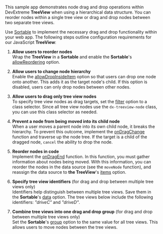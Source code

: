 This sample app demonstrates node drag and drop operations within DevExtreme **TreeView** when using a hierarchical data structure. You can reorder nodes within a single tree view or drag and drop nodes between two separate tree views.

Use [Sortable][0] to implement the necessary drag and drop functionality within your web app. The following steps outline configuration requirements for our JavaScript **TreeView**:

1. **Allow users to reorder nodes**     
Wrap the **TreeView** in a **Sortable** and enable the **Sortable**'s [allowReordering][1] option.

1. **Allow users to change node hierarchy**           
Enable the [allowDropInsideItem][2] option so that users can drop one node onto another. This adds it as the target node's child. If this option is disabled, users can only drop nodes between other nodes.

1. **Allow users to drag only tree view nodes**        
To specify tree view nodes as drag targets, set the [filter][3] option to a class selector. Since all tree view nodes use the `dx-treeview-node` class, you can use this class selector as needed. 

1. **Prevent a node from being moved into its child node**        
When a user moves a parent node into its own child node, it breaks the hierarchy. To prevent this outcome, implement the [onDragChange][4] function and traverse up the node tree. If the target is a child of the dragged node, `cancel` the ability to drop the node.

1. **Reorder nodes in code**        
Implement the [onDragEnd][5] function. In this function, you must gather information about nodes being moved. With this information, you can reorder the nodes in the data source (see the `moveNode` function), and reassign the data source to **the TreeView**'s  [items][6] option. 

1. **Specify tree view identifiers** (for drag and drop between multiple tree views only)     
Identifiers help distinguish between multiple tree views. Save them in the **Sortable**'s [data][7] option. The tree views below include the following identifiers: *"driveC"* and *"driveD"*.

1. **Combine tree views into one drag and drop group** (for drag and drop between multiple tree views only)    
Set the **Sortable**'s [group][8] option to the same value for all tree views. This allows users to move nodes between the tree views.  

[0]: /Documentation/ApiReference/UI_Widgets/dxSortable/
[1]: /Documentation/ApiReference/UI_Widgets/dxSortable/Configuration/#allowReordering
[2]: /Documentation/ApiReference/UI_Widgets/dxSortable/Configuration/#allowDropInsideItem
[3]: /Documentation/ApiReference/UI_Widgets/dxSortable/Configuration/#filter
[4]: /Documentation/ApiReference/UI_Widgets/dxSortable/Configuration/#onDragChange
[5]: /Documentation/ApiReference/UI_Widgets/dxSortable/Configuration/#onDragEnd
[6]: /Documentation/ApiReference/UI_Widgets/dxTreeView/Configuration/items/
[7]: /Documentation/ApiReference/UI_Widgets/dxSortable/Configuration/#data
[8]: /Documentation/ApiReference/UI_Widgets/dxSortable/Configuration/#group
